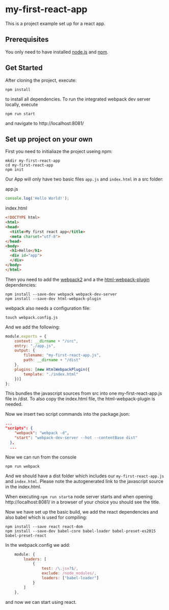# my-first-react-app

This is a project example set up for a react app.

## Prerequisites

You only need to have installed [node.js](https://nodejs.org/en/) and [npm](https://www.npmjs.com/).

## Get Started

After cloning the project, execute:
```
npm install
```
to install all dependencies.
To run the integrated webpack dev server locally, execute 
```
npm run start
```
and navigate to http://localhost:8081/

## Set up project on your own

First you need to initialiaze the project useing npm:

```
mkdir my-first-react-app
cd my-first-react-app
npm init
```

Our App will only have two basic files `app.js` and `index.html` in a src folder:

app.js
```javascript
console.log('Hello World!');
```
index.html
```html
<!DOCTYPE html>
<html>
<head>
  <title>My first react app</title>
  <meta charset="utf-8">
</head>
<body>
  <h1>Hello</h1>
  <div id="app">
  </div>
</body>
</html>
```


Then you need to add the [webpack2](https://webpack.js.org/) and a the [html-webpack-plugin](https://www.npmjs.com/package/html-webpack-plugin) dependencies:

```
npm install --save-dev webpack webpack-dev-server
npm install --save-dev html-webpack-plugin
```

webpack also needs a configuration file:

```
touch webpack.config.js
```

And we add the following:

```javascript
module.exports = {
    context: __dirname + "/src",
    entry: "./app.js",
    output: {
        filename: "my-first-react-app.js",
        path: __dirname + "/dist"
    },
    plugins: [new HtmlWebpackPlugin({
        template: "./index.html"
    })]
};
```
This bundles the javascript sources from src into one my-first-react-app.js file in /dist.
To also copy the index.html file, the html-webpack-plugin is needed.

Now we insert two script commands into the package.json:

```json
...
"scripts": {
    "webpack": "webpack -d",
    "start": "webpack-dev-server --hot --contentBase dist"
  },
  ...
```

Now we can run from the console
```
npm run webpack
```

And we should have a dist folder which includes our `my-first-react-app.js` and `index.html`. Please note the autogenerated link to the javascript source in the index.html.

When executing `npm run start`a node server starts and when opening http://localhost:8081/ in a browser of your choice you should see the title.

Now we have set up the basic build, we add the react dependencies and also babel which is used for compiling:
```
npm install --save react react-dom
npm install --save-dev babel-core babel-loader babel-preset-es2015 babel-preset-react
```

In the webpack.config we add:
```javascript
    module: {
        loaders: [
            {
                test: /\.jsx?$/,
                exclude: /node_modules/,
                loaders: ["babel-loader"]
            }
        ]
    },
```
and now we can start using react.
